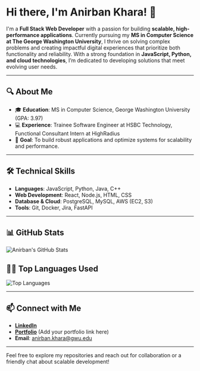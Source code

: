 # Hi there, I'm Anirban Khara! 👋

I'm a **Full Stack Web Developer** with a passion for building **scalable, high-performance applications**. Currently pursuing my **MS in Computer Science at The George Washington University**, I thrive on solving complex problems and creating impactful digital experiences that prioritize both functionality and reliability. With a strong foundation in **JavaScript, Python, and cloud technologies**, I’m dedicated to developing solutions that meet evolving user needs.

---

## 🔍 About Me

- 🎓 **Education**: MS in Computer Science, George Washington University (GPA: 3.97)
- 💻 **Experience**: Trainee Software Engineer at HSBC Technology, Functional Consultant Intern at HighRadius
- 🎯 **Goal**: To build robust applications and optimize systems for scalability and performance.

---

## 🛠️ Technical Skills

- **Languages**: JavaScript, Python, Java, C++
- **Web Development**: React, Node.js, HTML, CSS
- **Database & Cloud**: PostgreSQL, MySQL, AWS (EC2, S3)
- **Tools**: Git, Docker, Jira, FastAPI

---

## 📊 GitHub Stats

![Anirban's GitHub Stats](https://github-readme-stats.vercel.app/api?username=listerys&show_icons=true&theme=default)

## 🧑‍💻 Top Languages Used

![Top Languages](https://github-readme-stats.vercel.app/api/top-langs/?username=listerys&layout=compact)

---

## 📫 Connect with Me

- **[LinkedIn](https://www.linkedin.com/in/anirbankhara)**
- **[Portfolio](#)** (Add your portfolio link here)
- **Email**: [anirban.khara@gwu.edu](mailto:anirban.khara@gwu.edu)

---

Feel free to explore my repositories and reach out for collaboration or a friendly chat about scalable development!
